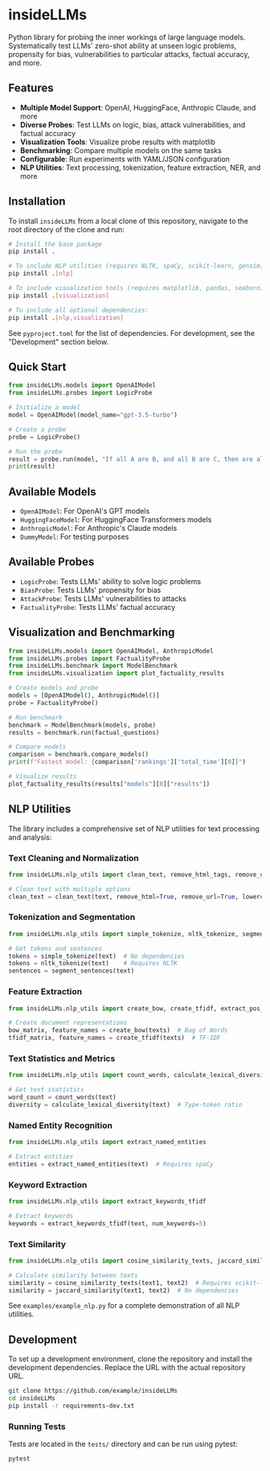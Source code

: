 # insideLLMs

Python library for probing the inner workings of large language models. Systematically test LLMs' zero-shot ability at unseen logic problems, propensity for bias, vulnerabilities to particular attacks, factual accuracy, and more.

## Features

- **Multiple Model Support**: OpenAI, HuggingFace, Anthropic Claude, and more
- **Diverse Probes**: Test LLMs on logic, bias, attack vulnerabilities, and factual accuracy
- **Visualization Tools**: Visualize probe results with matplotlib
- **Benchmarking**: Compare multiple models on the same tasks
- **Configurable**: Run experiments with YAML/JSON configuration
- **NLP Utilities**: Text processing, tokenization, feature extraction, NER, and more

## Installation

To install `insideLLMs` from a local clone of this repository, navigate to the root directory of the clone and run:

```bash
# Install the base package
pip install .

# To include NLP utilities (requires NLTK, spaCy, scikit-learn, gensim):
pip install .[nlp]

# To include visualization tools (requires matplotlib, pandas, seaborn):
pip install .[visualization]

# To include all optional dependencies:
pip install .[nlp,visualization]
```
See `pyproject.toml` for the list of dependencies. For development, see the "Development" section below.

## Quick Start

```python
from insideLLMs.models import OpenAIModel
from insideLLMs.probes import LogicProbe

# Initialize a model
model = OpenAIModel(model_name="gpt-3.5-turbo")

# Create a probe
probe = LogicProbe()

# Run the probe
result = probe.run(model, "If all A are B, and all B are C, then are all A also C?")
print(result)
```

## Available Models

- `OpenAIModel`: For OpenAI's GPT models
- `HuggingFaceModel`: For HuggingFace Transformers models
- `AnthropicModel`: For Anthropic's Claude models
- `DummyModel`: For testing purposes

## Available Probes

- `LogicProbe`: Tests LLMs' ability to solve logic problems
- `BiasProbe`: Tests LLMs' propensity for bias
- `AttackProbe`: Tests LLMs' vulnerabilities to attacks
- `FactualityProbe`: Tests LLMs' factual accuracy

## Visualization and Benchmarking

```python
from insideLLMs.models import OpenAIModel, AnthropicModel
from insideLLMs.probes import FactualityProbe
from insideLLMs.benchmark import ModelBenchmark
from insideLLMs.visualization import plot_factuality_results

# Create models and probe
models = [OpenAIModel(), AnthropicModel()]
probe = FactualityProbe()

# Run benchmark
benchmark = ModelBenchmark(models, probe)
results = benchmark.run(factual_questions)

# Compare models
comparison = benchmark.compare_models()
print(f"Fastest model: {comparison['rankings']['total_time'][0]}")

# Visualize results
plot_factuality_results(results["models"][0]["results"])
```

## NLP Utilities

The library includes a comprehensive set of NLP utilities for text processing and analysis:

### Text Cleaning and Normalization
```python
from insideLLMs.nlp_utils import clean_text, remove_html_tags, remove_urls

# Clean text with multiple options
clean_text = clean_text(text, remove_html=True, remove_url=True, lowercase=True)
```

### Tokenization and Segmentation
```python
from insideLLMs.nlp_utils import simple_tokenize, nltk_tokenize, segment_sentences

# Get tokens and sentences
tokens = simple_tokenize(text)  # No dependencies
tokens = nltk_tokenize(text)    # Requires NLTK
sentences = segment_sentences(text)
```

### Feature Extraction
```python
from insideLLMs.nlp_utils import create_bow, create_tfidf, extract_pos_tags

# Create document representations
bow_matrix, feature_names = create_bow(texts)  # Bag of Words
tfidf_matrix, feature_names = create_tfidf(texts)  # TF-IDF
```

### Text Statistics and Metrics
```python
from insideLLMs.nlp_utils import count_words, calculate_lexical_diversity

# Get text statistics
word_count = count_words(text)
diversity = calculate_lexical_diversity(text)  # Type-token ratio
```

### Named Entity Recognition
```python
from insideLLMs.nlp_utils import extract_named_entities

# Extract entities
entities = extract_named_entities(text)  # Requires spaCy
```

### Keyword Extraction
```python
from insideLLMs.nlp_utils import extract_keywords_tfidf

# Extract keywords
keywords = extract_keywords_tfidf(text, num_keywords=5)
```

### Text Similarity
```python
from insideLLMs.nlp_utils import cosine_similarity_texts, jaccard_similarity

# Calculate similarity between texts
similarity = cosine_similarity_texts(text1, text2)  # Requires scikit-learn
similarity = jaccard_similarity(text1, text2)  # No dependencies
```

See `examples/example_nlp.py` for a complete demonstration of all NLP utilities.

## Development

To set up a development environment, clone the repository and install the development dependencies. Replace the URL with the actual repository URL.

```bash
git clone https://github.com/example/insideLLMs
cd insideLLMs
pip install -r requirements-dev.txt
```

### Running Tests

Tests are located in the `tests/` directory and can be run using pytest:

```bash
pytest
```